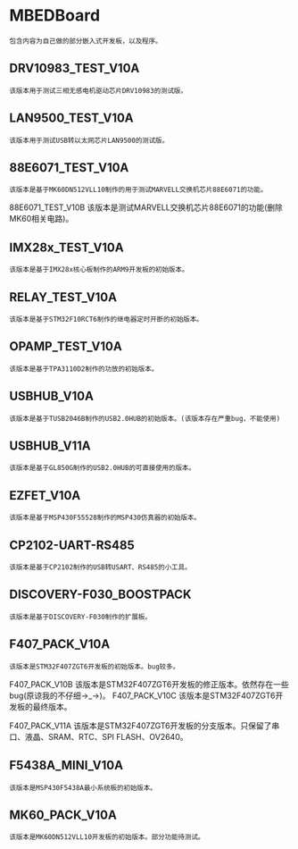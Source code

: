 # MBEDBoard
	包含内容为自己做的部分嵌入式开发板，以及程序。

## DRV10983_TEST_V10A
	该版本用于测试三相无感电机驱动芯片DRV10983的测试版。
	
## LAN9500_TEST_V10A
	该版本用于测试USB转以太网芯片LAN9500的测试版。
	
## 88E6071_TEST_V10A
	该版本是基于MK60DN512VLL10制作的用于测试MARVELL交换机芯片88E6071的功能。	
   88E6071_TEST_V10B
	该版本是测试MARVELL交换机芯片88E6071的功能(删除MK60相关电路)。
	
## IMX28x_TEST_V10A
	该版本是基于IMX28x核心板制作的ARM9开发板的初始版本。
	
## RELAY_TEST_V10A
	该版本是基于STM32F10RCT6制作的继电器定时开断的初始版本。
	
## OPAMP_TEST_V10A
	该版本是基于TPA3110D2制作的功放的初始版本。
	
## USBHUB_V10A
	该版本是基于TUSB2046B制作的USB2.0HUB的初始版本。(该版本存在严重bug，不能使用)
	
## USBHUB_V11A
	该版本是基于GL850G制作的USB2.0HUB的可直接使用的版本。
	
## EZFET_V10A
	该版本是基于MSP430F55528制作的MSP430仿真器的初始版本。
	
## CP2102-UART-RS485
	该版本是基于CP2102制作的USB转USART、RS485的小工具。

## DISCOVERY-F030_BOOSTPACK
	该版本是基于DISCOVERY-F030制作的扩展板。
	
## F407_PACK_V10A
	该版本是STM32F407ZGT6开发板的初始版本。bug较多。	
   F407_PACK_V10B
	该版本是STM32F407ZGT6开发板的修正版本。依然存在一些bug(原谅我的不仔细->_->)。
   F407_PACK_V10C
	该版本是STM32F407ZGT6开发板的最终版本。
	
   F407_PACK_V11A
	该版本是STM32F407ZGT6开发板的分支版本。只保留了串口、液晶、SRAM、RTC、SPI FLASH、OV2640。

## F5438A_MINI_V10A
	该版本是MSP430F5438A最小系统板的初始版本。

## MK60_PACK_V10A
	该版本是MK60DN512VLL10开发板的初始版本。部分功能待测试。
	
